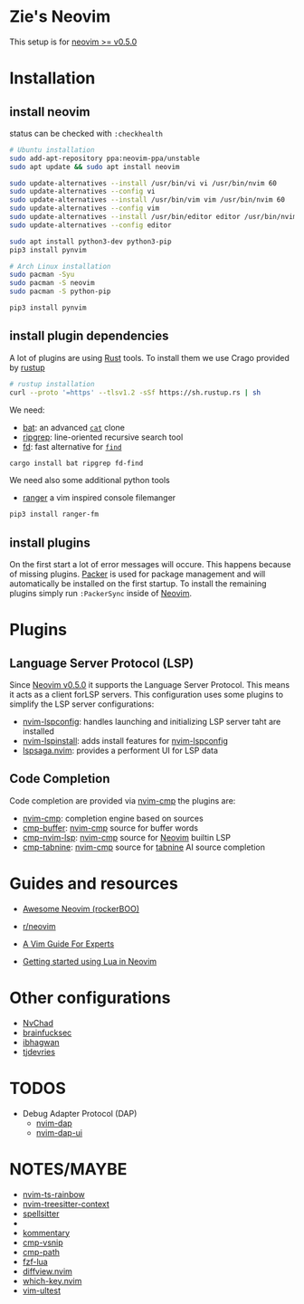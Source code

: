 # Zie's Neovim

This setup is for [neovim >= v0.5.0](https://github.com/neovim/neovim/releases/tag/v0.5.0)

# Installation

## install neovim

status can be checked with `:checkhealth`

```.sh
# Ubuntu installation
sudo add-apt-repository ppa:neovim-ppa/unstable
sudo apt update && sudo apt install neovim

sudo update-alternatives --install /usr/bin/vi vi /usr/bin/nvim 60
sudo update-alternatives --config vi
sudo update-alternatives --install /usr/bin/vim vim /usr/bin/nvim 60
sudo update-alternatives --config vim
sudo update-alternatives --install /usr/bin/editor editor /usr/bin/nvim 60
sudo update-alternatives --config editor

sudo apt install python3-dev python3-pip
pip3 install pynvim
```

```.sh
# Arch Linux installation 
sudo pacman -Syu
sudo pacman -S neovim
sudo pacman -S python-pip

pip3 install pynvim
```

## install plugin dependencies

A lot of plugins are using [Rust](https://www.rust-lang.org/) tools. To install them we use Crago provided by [rustup](https://rustup.rs/)

```.sh
# rustup installation
curl --proto '=https' --tlsv1.2 -sSf https://sh.rustup.rs | sh
```

We need:
* [bat](https://github.com/sharkdp/bat): an advanced [`cat`](https://man7.org/linux/man-pages/man1/cat.1.html) clone
* [ripgrep](https://github.com/BurntSushi/ripgrep): line-oriented recursive search tool
* [fd](https://github.com/sharkdp/fd): fast alternative for [`find`](https://www.gnu.org/software/findutils/)

```.sh
cargo install bat ripgrep fd-find
```

We need also some additional python tools
* [ranger](https://github.com/ranger/ranger) a vim inspired console filemanger

```.sh
pip3 install ranger-fm
```

## install plugins

On the first start a lot of error messages will occure. This happens because of missing plugins.
[Packer](https://github.com/wbthomason/packer.nvim) is used for package management and will automatically be installed on the first startup.
To install the remaining plugins simply run `:PackerSync` inside of [Neovim](https://neovim.io/).

# Plugins

## Language Server Protocol (LSP)

Since [Neovim v0.5.0](https://github.com/neovim/neovim/releases/tag/v0.5.0) it supports the Language Server Protocol. This means it acts as a client forLSP servers.
This configuration uses some plugins to simplify the LSP server configurations:
* [nvim-lspconfig](https://github.com/neovim/nvim-lspconfig): handles launching and initializing LSP server taht are installed
* [nvim-lspinstall](https://github.com/kabouzeid/nvim-lspinstall): adds install features for [nvim-lspconfig](https://github.com/neovim/nvim-lspconfig)
* [lspsaga.nvim](https://github.com/glepnir/lspsaga.nvim): provides a performent UI for LSP data

## Code Completion

Code completion are provided via [nvim-cmp](https://github.com/hrsh7th/nvim-cmp) the plugins are:
* [nvim-cmp](https://github.com/hrsh7th/nvim-cmp): completion engine based on sources
* [cmp-buffer](https://github.com/hrsh7th/cmp-buffer): [nvim-cmp](https://github.com/hrsh7th/nvim-cmp) source for buffer words
* [cmp-nvim-lsp](https://github.com/hrsh7th/cmp-nvim-lsp): [nvim-cmp](https://github.com/hrsh7th/nvim-cmp) source for [Neovim](https://neovim.io/) builtin LSP
* [cmp-tabnine](https://github.com/tzachar/cmp-tabnine): [nvim-cmp](https://github.com/hrsh7th/nvim-cmp) source for [tabnine](https://www.tabnine.com/) AI source completion

# Guides and resources

* [Awesome Neovim (rockerBOO)](https://github.com/rockerBOO/awesome-neovim)
* [r/neovim](https://www.reddit.com/r/neovim/)

* [A Vim Guide For Experts](https://thevaluable.dev/vim-expert/)
* [Getting started using Lua in Neovim](https://github.com/nanotee/nvim-lua-guide)

# Other configurations

* [NvChad](https://github.com/NvChad/NvChad)
* [brainfucksec](https://github.com/brainfucksec/neovim-lua)
* [ibhagwan](https://github.com/ibhagwan/nvim-lua)
* [tjdevries](https://github.com/tjdevries/config_manager/tree/master/xdg_config/nvim)

# TODOS

* Debug Adapter Protocol (DAP)
    - [nvim-dap](https://github.com/mfussenegger/nvim-dap)
    - [nvim-dap-ui](https://github.com/rcarriga/nvim-dap-ui)

# NOTES/MAYBE

* [nvim-ts-rainbow](https://github.com/p00f/nvim-ts-rainbow)
* [nvim-treesitter-context](https://github.com/romgrk/nvim-treesitter-context)
* [spellsitter](https://github.com/lewis6991/spellsitter.nvim)
* 
* [kommentary](https://github.com/b3nj5m1n/kommentary)
* [cmp-vsnip](https://github.com/hrsh7th/cmp-vsnip)
* [cmp-path](https://github.com/hrsh7th/cmp-path)
* [fzf-lua](https://github.com/ibhagwan/fzf-lua)
* [diffview.nvim](https://github.com/sindrets/diffview.nvim)
* [which-key.nvim](https://github.com/folke/which-key.nvim)
* [vim-ultest](https://github.com/rcarriga/vim-ultest)
